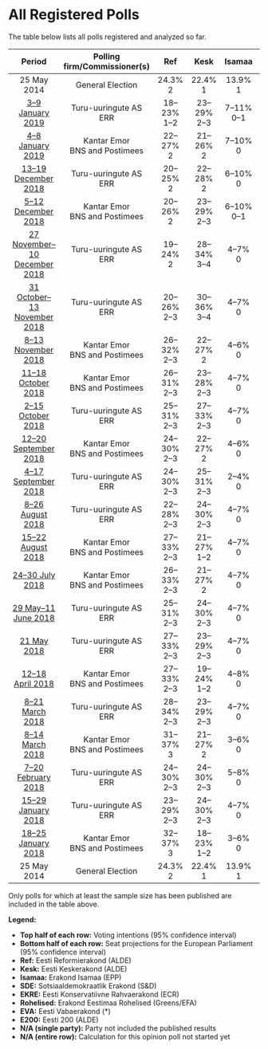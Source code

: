 # All Registered Polls

The table below lists all polls registered and analyzed so far.

| Period     | Polling firm/Commissioner(s) | Ref | Kesk | Isamaa | SDE | EKRE | Rohelised | EVA | E200 |
|:----------:|:----------------------------:|:--:|:--:|:--:|:--:|:--:|:--:|:--:|:--:|
| 25 May 2014 | General Election | 24.3% <br> 2 | 22.4% <br> 1 | 13.9% <br> 1 | 13.6% <br> 1 | 4.0% <br> 0 | 0.3% <br> 0 | 0.0% <br> 0 | 0.0% <br> 0 |
| [3–9 January 2019](2019-01-09-Turu-uuringuteAS.html) | Turu-uuringute AS <br> ERR | 18–23% <br> 1–2 | 23–29% <br> 2–3 | 7–11% <br> 0–1 | 10–14% <br> 1 | 18–23% <br> 1–2 | 1–2% <br> 0 | 1–2% <br> 0 | 6–9% <br> 0–1 |
| [4–8 January 2019](2019-01-08-KantarEmor.html) | Kantar Emor <br> BNS and Postimees | 22–27% <br> 2 | 21–26% <br> 2 | 7–10% <br> 0 | 10–14% <br> 1 | 18–22% <br> 2 | 2–4% <br> 0 | 1–2% <br> 0 | 5–8% <br> 0 |
| [13–19 December 2018](2018-12-19-Turu-uuringuteAS.html) | Turu-uuringute AS <br> ERR | 20–25% <br> 2 | 22–28% <br> 2 | 6–10% <br> 0 | 10–14% <br> 1 | 19–24% <br> 2 | 2–4% <br> 0 | 1–2% <br> 0 | 5–8% <br> 0 |
| [5–12 December 2018](2018-12-12-KantarEmor.html) | Kantar Emor <br> BNS and Postimees | 20–26% <br> 2 | 23–29% <br> 2–3 | 6–10% <br> 0–1 | 7–11% <br> 0–1 | 18–23% <br> 1–2 | 3–5% <br> 0 | 1–3% <br> 0 | 7–10% <br> 0–1 |
| [27 November–10 December 2018](2018-12-10-Turu-uuringuteAS.html) | Turu-uuringute AS <br> ERR | 19–24% <br> 2 | 28–34% <br> 3–4 | 4–7% <br> 0 | 6–10% <br> 0–1 | 16–21% <br> 1–2 | 2–4% <br> 0 | 1–2% <br> 0 | 6–9% <br> 0–1 |
| [31 October–13 November 2018](2018-11-13-Turu-uuringuteAS.html) | Turu-uuringute AS <br> ERR | 20–26% <br> 2–3 | 30–36% <br> 3–4 | 4–7% <br> 0 | 6–9% <br> 0–1 | 13–17% <br> 1–2 | 2–4% <br> 0 | 1–2% <br> 0 | 6–10% <br> 0–1 |
| [8–13 November 2018](2018-11-13-KantarEmor.html) | Kantar Emor <br> BNS and Postimees | 26–32% <br> 2–3 | 22–27% <br> 2 | 4–6% <br> 0 | 9–13% <br> 0–1 | 15–19% <br> 1–2 | 2–4% <br> 0 | 2–3% <br> 0 | 7–10% <br> 0–1 |
| [11–18 October 2018](2018-10-18-KantarEmor.html) | Kantar Emor <br> BNS and Postimees | 26–31% <br> 2–3 | 23–28% <br> 2–3 | 4–7% <br> 0 | 12–16% <br> 1 | 14–18% <br> 1–2 | 3–5% <br> 0 | 1–3% <br> 0 | 4–7% <br> 0 |
| [2–15 October 2018](2018-10-15-Turu-uuringuteAS.html) | Turu-uuringute AS <br> ERR | 25–31% <br> 2–3 | 27–33% <br> 2–3 | 4–7% <br> 0 | 10–14% <br> 1 | 15–19% <br> 1–2 | 1–3% <br> 0 | 1–3% <br> 0 | N/A <br> N/A |
| [12–20 September 2018](2018-09-20-KantarEmor.html) | Kantar Emor <br> BNS and Postimees | 24–30% <br> 2–3 | 22–27% <br> 2 | 4–6% <br> 0 | 11–15% <br> 1 | 18–23% <br> 1–2 | 2–4% <br> 0 | 2–5% <br> 0 | 3–6% <br> 0 |
| [4–17 September 2018](2018-09-17-Turu-uuringuteAS.html) | Turu-uuringute AS <br> ERR | 24–30% <br> 2–3 | 25–31% <br> 2–3 | 2–4% <br> 0 | 12–16% <br> 1 | 15–19% <br> 1–2 | 2–4% <br> 0 | 1–3% <br> 0 | N/A <br> N/A |
| [8–26 August 2018](2018-08-26-Turu-uuringuteAS.html) | Turu-uuringute AS <br> ERR | 22–28% <br> 2–3 | 24–30% <br> 2–3 | 4–7% <br> 0 | 9–13% <br> 0–1 | 17–22% <br> 1–2 | 3–5% <br> 0 | 1–3% <br> 0 | N/A <br> N/A |
| [15–22 August 2018](2018-08-22-KantarEmor.html) | Kantar Emor <br> BNS and Postimees | 27–33% <br> 2–3 | 21–27% <br> 1–2 | 4–7% <br> 0 | 11–15% <br> 1 | 18–24% <br> 1–2 | 1–3% <br> 0 | 3–6% <br> 0 | N/A <br> N/A |
| [24–30 July 2018](2018-07-30-KantarEmor.html) | Kantar Emor <br> BNS and Postimees | 26–33% <br> 2–3 | 21–27% <br> 2 | 4–7% <br> 0 | 11–15% <br> 1 | 19–25% <br> 1–2 | 2–4% <br> 0 | 2–5% <br> 0 | N/A <br> N/A |
| [29 May–11 June 2018](2018-06-11-Turu-uuringuteAS.html) | Turu-uuringute AS <br> ERR | 25–31% <br> 2–3 | 24–30% <br> 2–3 | 4–7% <br> 0 | 7–11% <br> 0–1 | 16–20% <br> 1–2 | 1–3% <br> 0 | 3–5% <br> 0 | N/A <br> N/A |
| [21 May 2018](2018-05-21-Turu-uuringuteAS.html) | Turu-uuringute AS <br> ERR | 27–33% <br> 2–3 | 23–29% <br> 2–3 | 4–7% <br> 0 | 7–11% <br> 0–1 | 13–17% <br> 1 | 3–5% <br> 0 | 2–4% <br> 0 | N/A <br> N/A |
| [12–18 April 2018](2018-04-18-KantarEmor.html) | Kantar Emor <br> BNS and Postimees | 27–33% <br> 2–3 | 19–24% <br> 1–2 | 4–8% <br> 0 | 9–13% <br> 0–1 | 17–22% <br> 1–2 | 5–8% <br> 0 | 4–8% <br> 0 | N/A <br> N/A |
| [8–21 March 2018](2018-03-21-Turu-uuringuteAS.html) | Turu-uuringute AS <br> ERR | 28–34% <br> 2–3 | 23–29% <br> 2–3 | 4–7% <br> 0 | 8–12% <br> 0–1 | 11–15% <br> 1 | 2–4% <br> 0 | 2–4% <br> 0 | N/A <br> N/A |
| [8–14 March 2018](2018-03-14-KantarEmor.html) | Kantar Emor <br> BNS and Postimees | 31–37% <br> 3 | 21–27% <br> 2 | 3–6% <br> 0 | 9–13% <br> 0–1 | 16–21% <br> 1–2 | 3–5% <br> 0 | 4–7% <br> 0 | N/A <br> N/A |
| [7–20 February 2018](2018-02-20-Turu-uuringuteAS.html) | Turu-uuringute AS <br> ERR | 24–30% <br> 2–3 | 24–30% <br> 2–3 | 5–8% <br> 0 | 6–10% <br> 0–1 | 12–16% <br> 1 | 2–4% <br> 0 | 3–5% <br> 0 | N/A <br> N/A |
| [15–29 January 2018](2018-01-29-Turu-uuringuteAS.html) | Turu-uuringute AS <br> ERR | 23–29% <br> 2–3 | 24–30% <br> 2–3 | 4–7% <br> 0 | 9–13% <br> 0–1 | 10–14% <br> 1 | 3–5% <br> 0 | 3–5% <br> 0 | N/A <br> N/A |
| [18–25 January 2018](2018-01-25-KantarEmor.html) | Kantar Emor <br> BNS and Postimees | 32–37% <br> 3 | 18–23% <br> 1–2 | 3–6% <br> 0 | 9–13% <br> 0–1 | 16–21% <br> 1–2 | 3–6% <br> 0 | 4–7% <br> 0 | N/A <br> N/A |
| 25 May 2014 | General Election | 24.3% <br> 2 | 22.4% <br> 1 | 13.9% <br> 1 | 13.6% <br> 1 | 4.0% <br> 0 | 0.3% <br> 0 | 0.0% <br> 0 | 0.0% <br> 0 |

Only polls for which at least the sample size has been published are included in the table above.

**Legend:**
+ **Top half of each row:** Voting intentions (95% confidence interval)
+ **Bottom half of each row:** Seat projections for the European Parliament (95% confidence interval)
+ **Ref:** Eesti Reformierakond (ALDE)
+ **Kesk:** Eesti Keskerakond (ALDE)
+ **Isamaa:** Erakond Isamaa (EPP)
+ **SDE:** Sotsiaaldemokraatlik Erakond (S&D)
+ **EKRE:** Eesti Konservatiivne Rahvaerakond (ECR)
+ **Rohelised:** Erakond Eestimaa Rohelised (Greens/EFA)
+ **EVA:** Eesti Vabaerakond (*)
+ **E200:** Eesti 200 (ALDE)
+ **N/A (single party):** Party not included the published results
+ **N/A (entire row):** Calculation for this opinion poll not started yet

